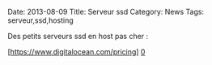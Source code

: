 Date: 2013-08-09
Title: Serveur ssd
Category: News
Tags: serveur,ssd,hosting


[0]: https://www.digitalocean.com/pricing

Des petits serveurs ssd en host pas cher :

[https://www.digitalocean.com/pricing] [0] 




